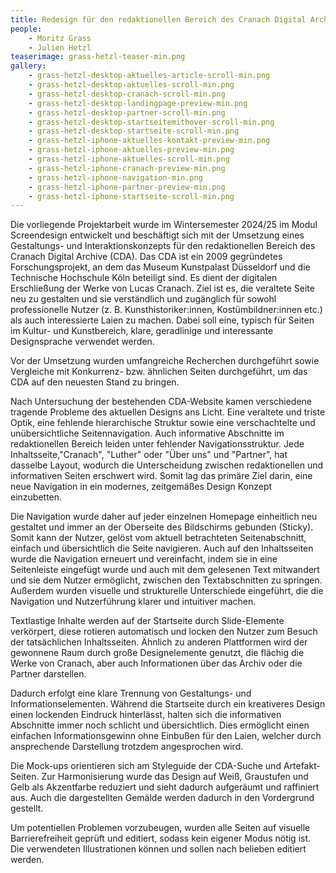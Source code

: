 ```yaml
---
title: Redesign für den redaktionellen Bereich des Cranach Digital Archive
people:
    - Moritz Grass
    - Julien Hetzl
teaserimage: grass-hetzl-teaser-min.png
gallery:
    - grass-hetzl-desktop-aktuelles-article-scroll-min.png
    - grass-hetzl-desktop-aktuelles-scroll-min.png
    - grass-hetzl-desktop-cranach-scroll-min.png
    - grass-hetzl-desktop-landingpage-preview-min.png
    - grass-hetzl-desktop-partner-scroll-min.png
    - grass-hetzl-desktop-startseitemithover-scroll-min.png
    - grass-hetzl-desktop-startseite-scroll-min.png
    - grass-hetzl-iphone-aktuelles-kontakt-preview-min.png
    - grass-hetzl-iphone-aktuelles-preview-min.png
    - grass-hetzl-iphone-aktuelles-scroll-min.png
    - grass-hetzl-iphone-cranach-preview-min.png
    - grass-hetzl-iphone-navigation-min.png
    - grass-hetzl-iphone-partner-preview-min.png
    - grass-hetzl-iphone-startseite-scroll-min.png
---
```


Die vorliegende Projektarbeit wurde im Wintersemester 2024/25 im Modul Screendesign entwickelt und beschäftigt sich mit der Umsetzung eines Gestaltungs- und Interaktionskonzepts für den redaktionellen Bereich des Cranach Digital Archive (CDA). Das CDA ist ein 2009 gegründetes Forschungsprojekt, an dem das Museum Kunstpalast Düsseldorf und die Technische Hochschule Köln beteiligt sind. Es dient der digitalen Erschließung der Werke von Lucas Cranach. Ziel ist es, die veraltete Seite neu zu gestalten und sie verständlich und zugänglich für sowohl professionelle Nutzer (z. B. Kunsthistoriker:innen, Kostümbildner:innen etc.) als auch interessierte Laien zu machen. Dabei soll eine, typisch für Seiten im Kultur- und Kunstbereich, klare, geradlinige und interessante Designsprache verwendet werden.

Vor der Umsetzung wurden umfangreiche Recherchen durchgeführt sowie Vergleiche mit Konkurrenz- bzw. ähnlichen Seiten durchgeführt, um das CDA auf den neuesten Stand zu bringen.

Nach Untersuchung der bestehenden CDA-Website kamen verschiedene tragende Probleme des aktuellen Designs ans Licht. Eine veraltete und triste Optik, eine fehlende hierarchische Struktur sowie eine verschachtelte und unübersichtliche Seitennavigation. Auch informative Abschnitte im redaktionellen Bereich leiden unter fehlender Navigationsstruktur. Jede Inhaltsseite,"Cranach", "Luther" oder "Über uns" und "Partner", hat dasselbe Layout, wodurch die Unterscheidung zwischen redaktionellen und informativen Seiten erschwert wird. Somit lag das primäre Ziel darin, eine neue Navigation in ein modernes, zeitgemäßes Design Konzept einzubetten.

Die Navigation wurde daher auf jeder einzelnen Homepage einheitlich neu gestaltet und immer an der Oberseite des Bildschirms gebunden (Sticky). Somit kann der Nutzer, gelöst vom aktuell betrachteten Seitenabschnitt, einfach und übersichtlich die Seite navigieren. Auch auf den Inhaltsseiten wurde die Navigation erneuert und vereinfacht, indem sie in eine Seitenleiste eingefügt wurde und auch mit dem gelesenen Text mitwandert und sie dem Nutzer ermöglicht, zwischen den Textabschnitten zu springen. Außerdem wurden visuelle und strukturelle Unterschiede eingeführt, die die Navigation und Nutzerführung klarer und intuitiver machen. 

Textlastige Inhalte werden auf der Startseite durch Slide-Elemente verkörpert, diese rotieren automatisch und locken den Nutzer zum Besuch der tatsächlichen Inhaltsseiten. Ähnlich zu anderen Plattformen wird der gewonnene Raum durch große Designelemente genutzt, die flächig die Werke von Cranach, aber auch Informationen über das Archiv oder die Partner darstellen.

Dadurch erfolgt eine klare Trennung von Gestaltungs- und Informationselementen. Während die Startseite durch ein kreativeres Design einen lockenden Eindruck hinterlässt, halten sich die informativen Abschnitte immer noch schlicht und übersichtlich. Dies ermöglicht einen einfachen Informationsgewinn ohne Einbußen für den Laien, welcher durch ansprechende Darstellung trotzdem angesprochen wird.

Die Mock-ups orientieren sich am Styleguide der CDA-Suche und Artefakt-Seiten. Zur Harmonisierung wurde das Design auf Weiß, Graustufen und Gelb als Akzentfarbe reduziert und sieht dadurch aufgeräumt und raffiniert aus. Auch die dargestellten Gemälde werden dadurch in den Vordergrund gestellt. 

Um potentiellen Problemen vorzubeugen, wurden alle Seiten auf visuelle Barrierefreiheit geprüft und editiert, sodass kein eigener Modus nötig ist. Die verwendeten Illustrationen
können und sollen nach belieben editiert werden.
